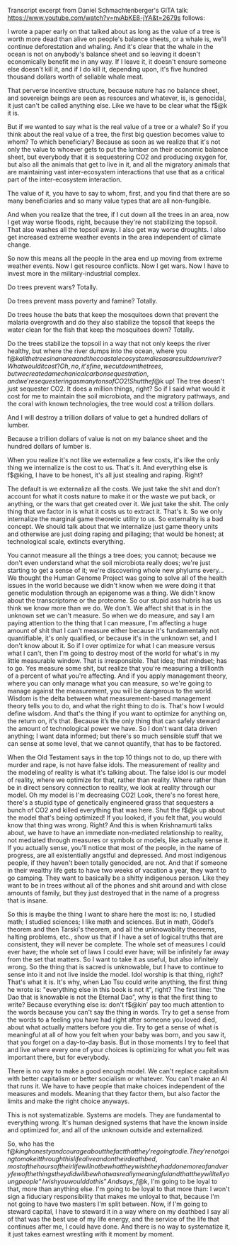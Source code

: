 Transcript excerpt from Daniel Schmachtenberger's GITA talk: https://www.youtube.com/watch?v=nvAbKE8-jYA&t=2679s follows:


I wrote a paper early on that talked about as long as the value of a tree is worth more dead than alive on people's balance sheets, or a whale is, we'll continue deforestation and whaling. And it's clear that the whale in the ocean is not on anybody's balance sheet and so leaving it doesn't economically benefit me in any way. If I leave it, it doesn't ensure someone else doesn't kill it, and if I do kill it, depending upon, it's five hundred thousand dollars worth of sellable whale meat. 

That perverse incentive structure, because nature has no balance sheet, and sovereign beings are seen as resources and whatever, is, is genocidal, it just can't be called anything else. Like we have to be clear what the f$@k it is.

But if we wanted to say what is the real value of a tree or a whale? So if you think about the real value of a tree, the first big question becomes value to whom? To which beneficiary? Because as soon as we realize that it's not only the value to whoever gets to put the lumber on their economic balance sheet, but everybody that it is sequestering CO2 and producing oxygen for, but also all the animals that get to live in it, and all the migratory animals that are maintaining vast inter-ecosystem interactions that use that as a critical part of the inter-ecosystem interaction. 

The value of it, you have to say to whom, first, and you find that there are so many beneficiaries and so many value types that are all non-fungible. 

And when you realize that the tree, if I cut down all the trees in an area, now I get way worse floods, right, because they're not stabilizing the topsoil. That also washes all the topsoil away. I also get way worse droughts. I also get increased extreme weather events in the area independent of climate change. 

So now this means all the people in the area end up moving from extreme weather events. Now I get resource conflicts. Now I get wars. Now I have to invest more in the military-industrial complex. 

Do trees prevent wars? Totally. 

Do trees prevent mass poverty and famine? Totally. 

Do trees house the bats that keep the mosquitoes down that prevent the malaria overgrowth and do they also stabilize the topsoil that keeps the water clean for the fish that keep the mosquitoes down? Totally. 

Do the trees stabilize the topsoil in a way that not only keeps the river healthy, but where the river dumps into the ocean, where you f$@k all the trees in an area and the coastal ecosystem dies as a result down river? What would it cost? Oh, no, it's fine, we cut down the trees, but we created a mechanical carbon sequestration, and we're sequestering as many tons of CO2! Shut the f$@k up! The tree doesn't just sequester CO2. It does a million things, right? So if I said what would it cost for me to maintain the soil microbiota, and the migratory pathways, and the coral with known technologies, the tree would cost a trillion dollars. 

And I will destroy a trillion dollars of value to get a hundred dollars of lumber. 

Because a trillion dollars of value is not on my balance sheet and the hundred dollars of lumber is. 

When you realize it's not like we externalize a few costs, it's like the only thing we internalize is the cost to us. That's it. And everything else is f$@king, I have to be honest, it's all just stealing and raping. Right? 

The default is we externalize all the costs. We just take the shit and don’t account for what it costs nature to make it or the waste we put back, or anything, or the wars that get created over it. We just take the shit. The only thing that we factor in is what it costs us to extract it. That's it. So we only internalize the marginal game theoretic utility to us. So externality is a bad concept. We should talk about that we internalize just game theory units and otherwise are just doing raping and pillaging; that would be honest; at technological scale, extincts everything. 

You cannot measure all the things a tree does; you cannot; because we don't even understand what the soil microbiota really does; we're just starting to get a sense of it; we're discovering whole new phylums every… We thought the Human Genome Project was going to solve all of the health issues in the world because we didn't know when we were doing it that genetic modulation through an epigenome was a thing. We didn't know about the transcriptome or the proteome. So our stupid ass hubris has us think we know more than we do. We don't. We affect shit that is in the unknown set we can't measure. So when we do measure, and say I am paying attention to the thing that I can measure, I'm affecting a huge amount of shit that I can't measure either because it's fundamentally not quantifiable, it's only qualified, or because it's in the unknown set, and I don't know about it. So if I over optimize for what I can measure versus what I can't, then I'm going to destroy most of the world for what's in my little measurable window. That is irresponsible. That idea; that mindset; has to go.  Yes measure some shit, but realize that you're measuring a trillionth of a percent of what you're affecting. And if you apply management theory, where you can only manage what you can measure, so we're going to manage against the measurement, you will be dangerous to the world. Wisdom is the delta between what measurement-based management theory tells you to do, and what the right thing to do is. That's how I would define wisdom. And that's the thing if you want to optimize for anything on, the return on, it's that. Because it’s the only thing that can safely steward the amount of technological power we have. So I don't want data driven anything; I want data informed; but there's so much sensible stuff that we can sense at some level, that we cannot quantify, that has to be factored.

When the Old Testament says in the top 10 things not to do, up there with murder and rape, is not have false idols. The measurement of reality and the modeling of reality is what it's talking about. The false idol is our model of reality, where we optimize for that, rather than reality. Where rather than be in direct sensory connection to reality, we look at reality through our model. Oh my model is I'm decreasing CO2! Look, there's no forest here, there's a stupid type of genetically engineered grass that sequesters a bunch of CO2 and killed everything that was here. Shut the f$@k up about the model that's being optimized! If you looked, if you felt that, you would know that thing was wrong. Right? And this is when Krishnamurti talks about, we have to have an immediate non-mediated relationship to reality, not mediated through measures or symbols or models, like actually sense it. If you actually sense, you'll notice that most of the people, in the name of progress, are all existentially  angstful and depressed. And most indigenous people, if they haven't been totally genocided, are not. And that if someone in their wealthy life gets to have two weeks of vacation a year, they want to go camping. They want to basically be a shitty indigenous person. Like they want to be in trees without all of the phones and shit around and with close amounts of family, but they just destroyed that in the name of a progress that is insane. 

So this is maybe the thing I want to share here the most is: no, I studied math; I studied sciences; I like math and sciences. But in math, Gödel’s theorem and then Tarski's theorem, and all the unknowability theorems, halting problems, etc., show us that if I have a set of logical truths that are consistent, they will never be complete. The whole set of measures I could ever have; the whole set of laws I could ever have; will be infinitely far away from the set that matters. So I want to take it as useful, but also infinitely wrong. So the thing that is sacred is unknowable, but I have to continue to sense into it and not live inside the model. Idol worship is that thing, right? That's what it is. It's why, when Lao Tsu could write anything, the first thing he wrote is: "everything else in this book is not it", right? The first line: “the Dao that is knowable is not the Eternal Dao”, why is that the first thing to write? Because everything else is: don't f$@kin’ pay too much attention to the words because you can't say the thing in words. Try to get a sense from the words to a feeling you have had right after someone you loved died, about what actually matters before you die. Try to get a sense of what is meaningful at all of how you felt when your baby was born, and you saw it, that you forget on a day-to-day basis. But in those moments I try to feel that and live where every one of your choices is optimizing for what you felt was important there, but for everybody. 

There is no way to make a good enough model. We can't replace capitalism with better capitalism or better socialism or whatever. You can't make an AI that runs it. We have to have people that make choices independent of the measures and models. Meaning that they factor them, but also factor the limits and make the right choice anyways. 

This is not systematizable. Systems are models. They are fundamental to everything wrong. It's human designed systems that have the known inside and optimized for, and all of the unknown outside and externalized. 

So, who has the f$@king honesty and courage about the fact that they're going to die. They're not going to make it through this life alive and on their deathbed, most of the hours of their life will not be what they wish they had done more of and very few of the things they did will be what was really meaningful and that they will tell young people “I wish you would do this” And says, f$@k, I'm going to be loyal to that, more than anything else. I'm going to be loyal to that more than: I won't sign a fiduciary responsibility that makes me unloyal to that, because I'm not going to have two masters I'm split between. Now, if I'm going to steward capital, I have to steward it in a way where on my deathbed I say all of that was the best use of my life energy, and the service of the life that continues after me, I could have done. And there is no way to systematize it, it just takes earnest wrestling with it moment by moment.
